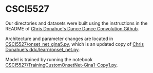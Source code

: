 # CSCI5527

Our directories and datasets were built using the instructions in the README of [Chris Donahue's Dance Dance Convolution Github](https://github.com/chrisdonahue/ddc).

Architecture and parameter changes are located in [CSCI5527/onset_net_gina5.py](https://github.com/gmpeterson5/CSCI5527/blob/main/onset_net_gina5.py), which is an updated copy of [Chris Donahue's ddc/learn/onset_net.py](https://github.com/chrisdonahue/ddc/blob/master/learn/onset_net.py).

Model is trained by running the notebook [CSCI5527/TrainingCustomOnsetNet-Gina1-Copy1.py](https://github.com/gmpeterson5/CSCI5527/blob/main/TrainingCustomOnsetNet-Gina1-Copy1.py).
